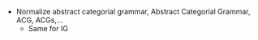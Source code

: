 * Normalize abstract categorial grammar, Abstract Categorial Grammar, ACG, ACGs,...
  * Same for IG
